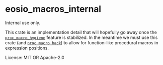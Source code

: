 # eosio_macros_internal

Internal use only.

This crate is an implementation detail that will hopefully go away
once the [`proc_macro_hygiene`] feature is stabilized. In the meantime
we must use this crate (and [`proc_macro_hack`]) to allow for
function-like procedural macros in expression positions.

[`proc_macro_hygiene`]: https://doc.rust-lang.org/beta/unstable-book/language-features/proc-macro-hygiene.html
[`proc_macro_hack`]: https://github.com/dtolnay/proc-macro-hack


License: MIT OR Apache-2.0
